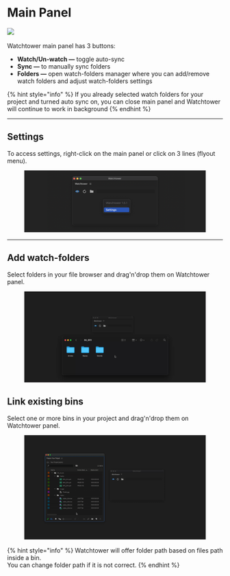 # Main Panel

![](../../.gitbook/assets/watchtower\_main\_panel.gif)

Watchtower main panel has 3 buttons:

* **Watch/Un-watch —** toggle auto-sync
* **Sync —** to manually sync folders
* **Folders —** open watch-folders manager where you can add/remove watch folders and adjust watch-folders settings

{% hint style="info" %}
If you already selected watch folders for your project and turned auto sync on, you can close main panel and Watchtower will continue to work in background
{% endhint %}

***

## Settings

To access settings, right-click on the main panel or click on 3 lines (flyout menu).

<figure><img src="../../.gitbook/assets/watchtower_main_panel_settings.png" alt=""><figcaption></figcaption></figure>

***

## Add watch-folders

Select folders in your file browser and drag'n'drop them on Watchtower panel.

<figure><img src="../../.gitbook/assets/watchtower_main_panel_dnd_folders.gif" alt=""><figcaption></figcaption></figure>

## Link existing bins

Select one or more bins in your project and drag'n'drop them on Watchtower panel.

<figure><img src="../../.gitbook/assets/watchtower_main_panel_dnd_bins.gif" alt=""><figcaption></figcaption></figure>

{% hint style="info" %}
Watchtower will offer folder path based on files path inside a bin.\
You can change folder path if it is not correct.
{% endhint %}
